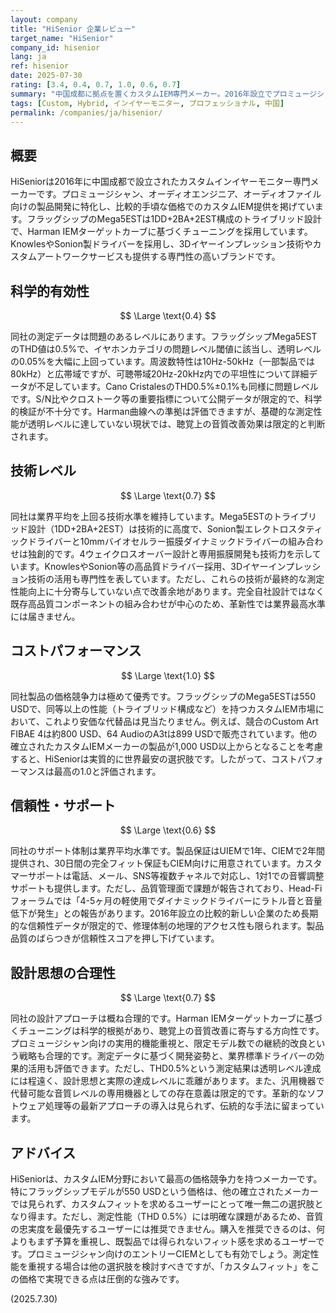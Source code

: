 ```yaml
---
layout: company
title: "HiSenior 企業レビュー"
target_name: "HiSenior"
company_id: hisenior
lang: ja
ref: hisenior
date: 2025-07-30
rating: [3.4, 0.4, 0.7, 1.0, 0.6, 0.7]
summary: "中国成都に拠点を置くカスタムIEM専門メーカー。2016年設立でプロミュージシャン向け製品に特化。カスタムIEM市場で最高の価格競争力を持つが測定性能に課題"
tags: [Custom, Hybrid, インイヤーモニター, プロフェッショナル, 中国]
permalink: /companies/ja/hisenior/
---
```

## 概要

HiSeniorは2016年に中国成都で設立されたカスタムインイヤーモニター専門メーカーです。プロミュージシャン、オーディオエンジニア、オーディオファイル向けの製品開発に特化し、比較的手頃な価格でのカスタムIEM提供を掲げています。フラッグシップのMega5ESTは1DD+2BA+2EST構成のトライブリッド設計で、Harman IEMターゲットカーブに基づくチューニングを採用しています。KnowlesやSonion製ドライバーを採用し、3Dイヤーインプレッション技術やカスタムアートワークサービスも提供する専門性の高いブランドです。

## 科学的有効性

$$ \Large \text{0.4} $$

同社の測定データは問題のあるレベルにあります。フラッグシップMega5ESTのTHD値は0.5%で、イヤホンカテゴリの問題レベル閾値に該当し、透明レベルの0.05%を大幅に上回っています。周波数特性は10Hz-50kHz（一部製品では80kHz）と広帯域ですが、可聴帯域20Hz-20kHz内での平坦性について詳細データが不足しています。Cano CristalesのTHD0.5%±0.1%も同様に問題レベルです。S/N比やクロストーク等の重要指標について公開データが限定的で、科学的検証が不十分です。Harman曲線への準拠は評価できますが、基礎的な測定性能が透明レベルに達していない現状では、聴覚上の音質改善効果は限定的と判断されます。

## 技術レベル

$$ \Large \text{0.7} $$

同社は業界平均を上回る技術水準を維持しています。Mega5ESTのトライブリッド設計（1DD+2BA+2EST）は技術的に高度で、Sonion製エレクトロスタティックドライバーと10mmバイオセルラー振膜ダイナミックドライバーの組み合わせは独創的です。4ウェイクロスオーバー設計と専用振膜開発も技術力を示しています。KnowlesやSonion等の高品質ドライバー採用、3Dイヤーインプレッション技術の活用も専門性を表しています。ただし、これらの技術が最終的な測定性能向上に十分寄与していない点で改善余地があります。完全自社設計ではなく既存高品質コンポーネントの組み合わせが中心のため、革新性では業界最高水準には届きません。

## コストパフォーマンス

$$ \Large \text{1.0} $$

同社製品の価格競争力は極めて優秀です。フラッグシップのMega5ESTは550 USDで、同等以上の性能（トライブリッド構成など）を持つカスタムIEM市場において、これより安価な代替品は見当たりません。例えば、競合のCustom Art FIBAE 4は約800 USD、64 AudioのA3tは899 USDで販売されています。他の確立されたカスタムIEMメーカーの製品が1,000 USD以上からとなることを考慮すると、HiSeniorは実質的に世界最安の選択肢です。したがって、コストパフォーマンスは最高の1.0と評価されます。

## 信頼性・サポート

$$ \Large \text{0.6} $$

同社のサポート体制は業界平均水準です。製品保証はUIEMで1年、CIEMで2年間提供され、30日間の完全フィット保証もCIEM向けに用意されています。カスタマーサポートは電話、メール、SNS等複数チャネルで対応し、1対1での音響調整サポートも提供します。ただし、品質管理面で課題が報告されており、Head-Fiフォーラムでは「4-5ヶ月の軽使用でダイナミックドライバーにラトル音と音量低下が発生」との報告があります。2016年設立の比較的新しい企業のため長期的な信頼性データが限定的で、修理体制の地理的アクセス性も限られます。製品品質のばらつきが信頼性スコアを押し下げています。

## 設計思想の合理性

$$ \Large \text{0.7} $$

同社の設計アプローチは概ね合理的です。Harman IEMターゲットカーブに基づくチューニングは科学的根拠があり、聴覚上の音質改善に寄与する方向性です。プロミュージシャン向けの実用的機能重視と、限定モデル数での継続的改良という戦略も合理的です。測定データに基づく開発姿勢と、業界標準ドライバーの効果的活用も評価できます。ただし、THD0.5%という測定結果は透明レベル達成には程遠く、設計思想と実際の達成レベルに乖離があります。また、汎用機器で代替可能な音質レベルの専用機器としての存在意義は限定的です。革新的なソフトウェア処理等の最新アプローチの導入は見られず、伝統的な手法に留まっています。

## アドバイス

HiSeniorは、カスタムIEM分野において最高の価格競争力を持つメーカーです。特にフラッグシップモデルが550 USDという価格は、他の確立されたメーカーでは見られず、カスタムフィットを求めるユーザーにとって唯一無二の選択肢となり得ます。ただし、測定性能（THD 0.5%）には明確な課題があるため、音質の忠実度を最優先するユーザーには推奨できません。購入を推奨できるのは、何よりもまず予算を重視し、既製品では得られないフィット感を求めるユーザーです。プロミュージシャン向けのエントリーCIEMとしても有効でしょう。測定性能を重視する場合は他の選択肢を検討すべきですが、「カスタムフィット」をこの価格で実現できる点は圧倒的な強みです。

(2025.7.30)
